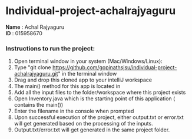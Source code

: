 # Individual-project-achalrajyaguru

**Name** : Achal Rajyaguru <br />
**ID** : 015958670

### Instructions to run the project:
1) Open terminal window in your system (Mac/Windows/Linux):
2) Type "git clone https://github.com/gopinathsjsu/individual-project-achalrajyaguru.git" in the terminal window
3) Drag and drop this cloned app to your intelliJ workspace
4) The main() method for this app is located in 
5) Add all the input files to the folder/workspace where this project exists
6) Open Inventory.java which is the starting point of this application ( contains the main())
7) Enter the filename in the console when prompted
8) Upon successful execution of the project, either output.txt or error.txt will get generated based on the processing of the inputs.
9) Output.txt/error.txt will get generated in the same project folder.
